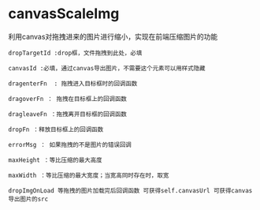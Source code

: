

# canvasScaleImg

利用canvas对拖拽进来的图片进行缩小，实现在前端压缩图片的功能

	dropTargetId :drop框，文件拖拽到此处，必填
	
	canvasId :必填，通过canvas导出图片，不需要这个元素可以用样式隐藏
	
	dragenterFn  : 拖拽进入目标框时的回调函数
    
	dragoverFn ： 拖拽在目标框上的回调函数
		
	dragleaveFn ：拖拽离开目标框的回调函数
	  
	dropFn ：释放目标框上的回调函数
	
	errorMsg ： 如果拖拽的不是图片的错误回调

	maxHeight ：等比压缩的最大高度
	
	maxWidth ：等比压缩的最大宽度；当宽高同时存在时，取宽
	
	dropImgOnLoad 等拖拽的图片加载完后回调函数 可获得self.canvasUrl 可获得canvas导出图片的src
